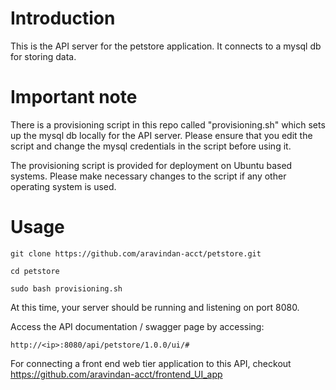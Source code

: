 # Introduction

This is the API server for the petstore application. It connects to a mysql db for storing data.

# Important note

There is a provisioning script in this repo called "provisioning.sh" which sets up the mysql db locally for the API server. Please ensure that you edit the script and change the mysql credentials in the script before using it. 

The provisioning script is provided for deployment on Ubuntu based systems. Please make necessary changes to the script if any other operating system is used.

# Usage

`git clone https://github.com/aravindan-acct/petstore.git`

`cd petstore`

`sudo bash provisioning.sh`

At this time, your server should be running and listening on port 8080.

Access the API documentation / swagger page by accessing: 

`http://<ip>:8080/api/petstore/1.0.0/ui/#`

For connecting a front end web tier application to this API, checkout https://github.com/aravindan-acct/frontend_UI_app

